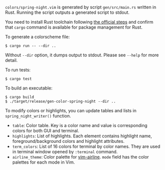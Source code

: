 `colors/spring-night.vim` is generated by script `gen/src/main.rs` written in Rust.
Running the script outputs a generated script to stdout.

You need to install Rust toolchain following [the official steps](https://www.rust-lang.org/en-US/install.html)
and confirm that `cargo` command is available for package management for Rust.

To generate a colorscheme file:

```
$ cargo run -- --dir ..
```

Without `--dir` option, it dumps output to stdout. Please see `--help` for more detail.

To run tests:

```
$ cargo test
```

To build an executable:

```
$ cargo build
$ ./target/release/gen-color-spring-night --dir ..
```

To modify colors or highlights, you can update tables and lists in `spring_night_writer()` function.

- `table`: Color table. Key is a color name and value is corresponding colors for both GUI and terminal.
- `highlights`: List of highlights. Each element contains highlight name, foreground/background colors
  and highlight attributes.
- `term_colors`: List of 16 colors for terminal by color names. They are used in terminal window opened
  by `:terminal` command.
- `airline_theme`: Color palette for [vim-airline](https://github.com/vim-airline/vim-airline). `mode`
  field has the color palettes for each mode in Vim.
